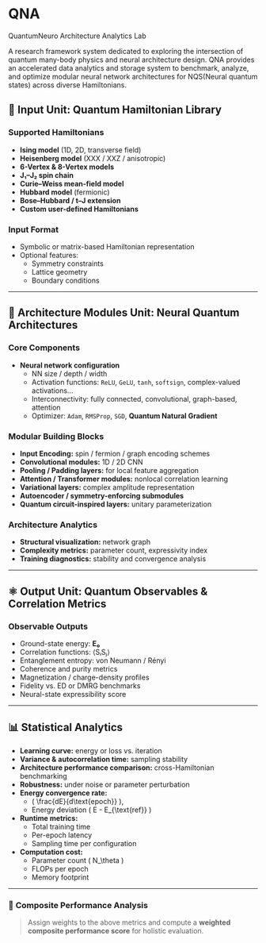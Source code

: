 # QNA
QuantumNeuro Architecture Analytics Lab

A research framework system dedicated to exploring the intersection of quantum many-body physics and neural architecture design.
QNA provides an accelerated data analytics and storage system to benchmark, analyze, and optimize modular neural network architectures for NQS(Neural quantum states) across diverse Hamiltonians.



## 🧩 **Input Unit: Quantum Hamiltonian Library**

### Supported Hamiltonians
- **Ising model** (1D, 2D, transverse field)
- **Heisenberg model** (XXX / XXZ / anisotropic)
- **6-Vertex & 8-Vertex models**
- **J₁–J₂ spin chain**
- **Curie–Weiss mean-field model**
- **Hubbard model** (fermionic)
- **Bose–Hubbard / t–J extension**
- **Custom user-defined Hamiltonians**

### Input Format
- Symbolic or matrix-based Hamiltonian representation  
- Optional features:
  - Symmetry constraints  
  - Lattice geometry  
  - Boundary conditions  

---

## 🧠 **Architecture Modules Unit: Neural Quantum Architectures**

### Core Components
- **Neural network configuration**
  - NN size / depth / width  
  - Activation functions: `ReLU`, `GeLU`, `tanh`, `softsign`, complex-valued activations…  
  - Interconnectivity: fully connected, convolutional, graph-based, attention  
  - Optimizer: `Adam`, `RMSProp`, `SGD`, **Quantum Natural Gradient**

### Modular Building Blocks
- **Input Encoding:** spin / fermion / graph encoding schemes  
- **Convolutional modules:** 1D / 2D CNN  
- **Pooling / Padding layers:** for local feature aggregation  
- **Attention / Transformer modules:** nonlocal correlation learning  
- **Variational layers:** complex amplitude representation  
- **Autoencoder / symmetry-enforcing submodules**  
- **Quantum circuit-inspired layers:** unitary parameterization  

### Architecture Analytics
- **Structural visualization:** network graph  
- **Complexity metrics:** parameter count, expressivity index  
- **Training diagnostics:** stability and convergence analysis  

---

## ⚛️ **Output Unit: Quantum Observables & Correlation Metrics**

### Observable Outputs
- Ground-state energy: **E₀**  
- Correlation functions: ⟨SᵢSⱼ⟩  
- Entanglement entropy: von Neumann / Rényi  
- Coherence and purity metrics  
- Magnetization / charge-density profiles  
- Fidelity vs. ED or DMRG benchmarks  
- Neural-state expressibility score  

---

## 📊 **Statistical Analytics**

- **Learning curve:** energy or loss vs. iteration  
- **Variance & autocorrelation time:** sampling stability  
- **Architecture performance comparison:** cross-Hamiltonian benchmarking  
- **Robustness:** under noise or parameter perturbation  
- **Energy convergence rate:**  
  - \( \frac{dE}{d\text{epoch}} \),  
  - Energy deviation \( E - E_{\text{ref}} \)  
- **Runtime metrics:**  
  - Total training time  
  - Per-epoch latency  
  - Sampling time per configuration  
- **Computation cost:**  
  - Parameter count \( N_\theta \)  
  - FLOPs per epoch  
  - Memory footprint  

---

### 🧮 **Composite Performance Analysis**
> Assign weights to the above metrics and compute a **weighted composite performance score** for holistic evaluation.
